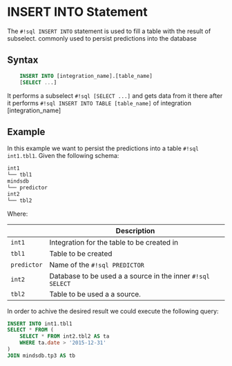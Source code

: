 # INSERT INTO Statement

The `#!sql INSERT INTO` statement is used to fill a table with the result of subselect. commonly used to persist predictions into the database

## Syntax

```sql
    INSERT INTO [integration_name].[table_name]
    [SELECT ...]
```

It performs a subselect `#!sql [SELECT ...]` and gets data from it there after it performs `#!sql INSERT INTO TABLE [table_name]` of integration [integration_name]

## Example

In this example we want to persist the predictions into a table `#!sql int1.tbl1`. Given the following schema:

```bash
int1
└── tbl1
mindsdb
└── predictor
int2
└── tbl2
```
Where:

|                     | Description                                  |
| ------------------- | -------------------------------------------- |
| `int1`              | Integration for the table to be created in |
| `tbl1`            | Table to be created   |
| `predictor`           | Name of the `#!sql PREDICTOR`    |
| `int2`          | Database to be used a a source in the inner `#!sql SELECT` |
| `tbl2`     | Table to be used a a source. |

In order to achive the desired result we could execute the following query:

```sql
INSERT INTO int1.tbl1
SELECT * FROM (
    SELECT * FROM int2.tbl2 AS ta
    WHERE ta.date > '2015-12-31'
)
JOIN mindsdb.tp3 AS tb
```
